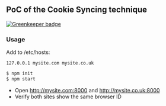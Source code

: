 ## PoC of the Cookie Syncing technique

[![Greenkeeper badge](https://badges.greenkeeper.io/frosas/cookie-syncing.svg)](https://greenkeeper.io/)

### Usage

Add to /etc/hosts:

```
127.0.0.1 mysite.com mysite.co.uk
```

```bash
$ npm init
$ npm start
```

- Open http://mysite.com:8000 and http://mysite.co.uk:8000
- Verify both sites show the same browser ID